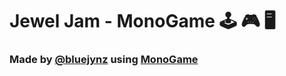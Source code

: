 # Jewel Jam - MonoGame :joystick: :video_game: :desktop_computer: 



### Made by [@bluejynz](https://www.instagram.com/bluejynz/) using [MonoGame](https://www.monogame.net)

